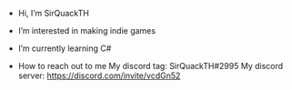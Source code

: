 - Hi, I’m SirQuackTH
- I’m interested in making indie games
- I’m currently learning C#

- How to reach out to me
My discord tag: SirQuackTH#2995
My discord server: https://discord.com/invite/vcdGn52
